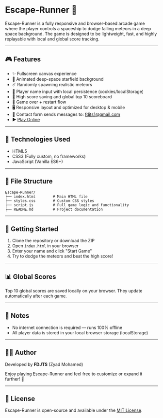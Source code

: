 # Escape-Runner 🚀

Escape-Runner is a fully responsive and browser-based arcade game where the player controls a spaceship to dodge falling meteors in a deep space background. The game is designed to be lightweight, fast, and highly replayable with local and global score tracking.

---

## 🎮 Features

* ✨ Fullscreen canvas experience
* 🌌 Animated deep-space starfield background
* ☄️ Randomly spawning realistic meteors
* 👤 Player name input with local persistence (cookies/localStorage)
* 🧠 High score saving and global top 10 scoreboard
* 🔁 Game over + restart flow
* 🖥️ Responsive layout and optimized for desktop & mobile
* 📩 Contact form sends messages to: [fdjts1@gmail.com](mailto:fdjts1@gmail.com)
* ▶️ [Play Online](https://fdjts.github.io/Escape-Runner/)

---

## 🧩 Technologies Used

* HTML5
* CSS3 (Fully custom, no frameworks)
* JavaScript (Vanilla ES6+)

---

## 📁 File Structure

```
Escape-Runner/
├── index.html        # Main HTML file
├── styles.css        # Custom CSS styles
├── script.js         # Full game logic and functionality
├── README.md         # Project documentation
```

---

## 🚀 Getting Started

1. Clone the repository or download the ZIP
2. Open `index.html` in your browser
3. Enter your name and click "Start Game"
4. Try to dodge the meteors and beat the high score!

---

## 📊 Global Scores

Top 10 global scores are saved locally on your browser. They update automatically after each game.

---

## 📌 Notes

* No internet connection is required — runs 100% offline
* All player data is stored in your local browser storage (localStorage)

---

## 👨‍💻 Author

Developed by **FDJTS** (Zyad Mohamed)

Enjoy playing Escape-Runner and feel free to customize or expand it further! 🚀

---

## 📜 License

Escape-Runner is open-source and available under the [MIT License](https://opensource.org/licenses/MIT).
